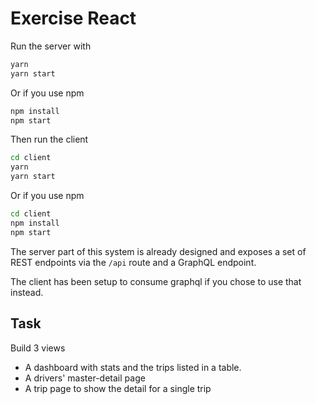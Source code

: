 # Exercise React

Run the server with

```bash
yarn
yarn start
```

Or if you use npm

```bash
npm install
npm start
```

Then run the client

```bash
cd client
yarn
yarn start
```

Or if you use npm

```bash
cd client
npm install
npm start
```

The server part of this system is already designed and exposes a set of REST endpoints via the `/api` route and a GraphQL endpoint.

The client has been setup to consume graphql if you chose to use that instead.

## Task

Build 3 views

- A dashboard with stats and the trips listed in a table.
- A drivers' master-detail page
- A trip page to show the detail for a single trip
